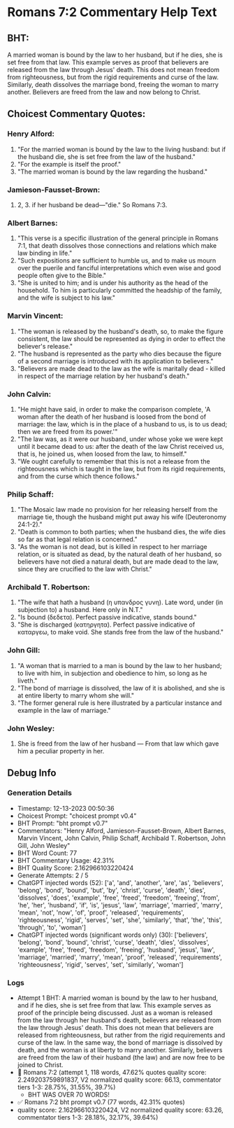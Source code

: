 # Romans 7:2 Commentary Help Text

## BHT:
A married woman is bound by the law to her husband, but if he dies, she is set free from that law. This example serves as proof that believers are released from the law through Jesus' death. This does not mean freedom from righteousness, but from the rigid requirements and curse of the law. Similarly, death dissolves the marriage bond, freeing the woman to marry another. Believers are freed from the law and now belong to Christ.

## Choicest Commentary Quotes:
### Henry Alford:
1. "For the married woman is bound by the law to the living husband: but if the husband die, she is set free from the law of the husband." 
2. "For the example is itself the proof." 
3. "The married woman is bound by the law regarding the husband."

### Jamieson-Fausset-Brown:
1. 2, 3. if her husband be dead—"die."
	So Romans 7:3.


### Albert Barnes:
1. "This verse is a specific illustration of the general principle in Romans 7:1, that death dissolves those connections and relations which make law binding in life."
2. "Such expositions are sufficient to humble us, and to make us mourn over the puerile and fanciful interpretations which even wise and good people often give to the Bible."
3. "She is united to him; and is under his authority as the head of the household. To him is particularly committed the headship of the family, and the wife is subject to his law."

### Marvin Vincent:
1. "The woman is released by the husband's death, so, to make the figure consistent, the law should be represented as dying in order to effect the believer's release."
2. "The husband is represented as the party who dies because the figure of a second marriage is introduced with its application to believers."
3. "Believers are made dead to the law as the wife is maritally dead - killed in respect of the marriage relation by her husband's death."

### John Calvin:
1. "He might have said, in order to make the comparison complete, 'A woman after the death of her husband is loosed from the bond of marriage: the law, which is in the place of a husband to us, is to us dead; then we are freed from its power.'" 
2. "The law was, as it were our husband, under whose yoke we were kept until it became dead to us: after the death of the law Christ received us, that is, he joined us, when loosed from the law, to himself."
3. "We ought carefully to remember that this is not a release from the righteousness which is taught in the law, but from its rigid requirements, and from the curse which thence follows."

### Philip Schaff:
1. "The Mosaic law made no provision for her releasing herself from the marriage tie, though the husband might put away his wife (Deuteronomy 24:1-2)."
2. "Death is common to both parties; when the husband dies, the wife dies so far as that legal relation is concerned."
3. "As the woman is not dead, but is killed in respect to her marriage relation, or is situated as dead, by the natural death of her husband, so believers have not died a natural death, but are made dead to the law, since they are crucified to the law with Christ."

### Archibald T. Robertson:
1. "The wife that hath a husband (η υπανδρος γυνη). Late word, under (in subjection to) a husband. Here only in N.T." 
2. "Is bound (δεδετα). Perfect passive indicative, stands bound."
3. "She is discharged (κατηργητα). Perfect passive indicative of καταργεω, to make void. She stands free from the law of the husband."

### John Gill:
1. "A woman that is married to a man is bound by the law to her husband; to live with him, in subjection and obedience to him, so long as he liveth." 
2. "The bond of marriage is dissolved, the law of it is abolished, and she is at entire liberty to marry whom she will."
3. "The former general rule is here illustrated by a particular instance and example in the law of marriage."

### John Wesley:
1. She is freed from the law of her husband — From that law which gave him a peculiar property in her.



## Debug Info
### Generation Details
- Timestamp: 12-13-2023 00:50:36
- Choicest Prompt: "choicest prompt v0.4"
- BHT Prompt: "bht prompt v0.7"
- Commentators: "Henry Alford, Jamieson-Fausset-Brown, Albert Barnes, Marvin Vincent, John Calvin, Philip Schaff, Archibald T. Robertson, John Gill, John Wesley"
- BHT Word Count: 77
- BHT Commentary Usage: 42.31%
- BHT Quality Score: 2.162966103220424
- Generate Attempts: 2 / 5
- ChatGPT injected words (52):
	['a', 'and', 'another', 'are', 'as', 'believers', 'belong', 'bond', 'bound', 'but', 'by', 'christ', 'curse', 'death', 'dies', 'dissolves', 'does', 'example', 'free', 'freed', 'freedom', 'freeing', 'from', 'he', 'her', 'husband', 'if', 'is', 'jesus', 'law', 'marriage', 'married', 'marry', 'mean', 'not', 'now', 'of', 'proof', 'released', 'requirements', 'righteousness', 'rigid', 'serves', 'set', 'she', 'similarly', 'that', 'the', 'this', 'through', 'to', 'woman']
- ChatGPT injected words (significant words only) (30):
	['believers', 'belong', 'bond', 'bound', 'christ', 'curse', 'death', 'dies', 'dissolves', 'example', 'free', 'freed', 'freedom', 'freeing', 'husband', 'jesus', 'law', 'marriage', 'married', 'marry', 'mean', 'proof', 'released', 'requirements', 'righteousness', 'rigid', 'serves', 'set', 'similarly', 'woman']

### Logs
- Attempt 1 BHT: A married woman is bound by the law to her husband, and if he dies, she is set free from that law. This example serves as proof of the principle being discussed. Just as a woman is released from the law through her husband's death, believers are released from the law through Jesus' death. This does not mean that believers are released from righteousness, but rather from the rigid requirements and curse of the law. In the same way, the bond of marriage is dissolved by death, and the woman is at liberty to marry another. Similarly, believers are freed from the law of their husband (the law) and are now free to be joined to Christ.
- 🔄 Romans 7:2 (attempt 1, 118 words, 47.62% quotes quality score: 2.249203759891837, V2 normalized quality score: 66.13, commentator tiers 1-3: 28.75%, 31.55%, 39.7%) 
	- BHT WAS OVER 70 WORDS!
- ✅ Romans 7:2 bht prompt v0.7 (77 words, 42.31% quotes)
- quality score: 2.162966103220424, V2 normalized quality score: 63.26, commentator tiers 1-3: 28.18%, 32.17%, 39.64%)